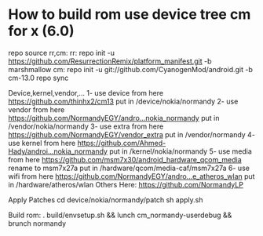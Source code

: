# How to build rom use device tree cm for x (6.0)
repo source rr,cm:
rr: repo init -u https://github.com/ResurrectionRemix/platform_manifest.git -b marshmallow
cm: repo init -u git://github.com/CyanogenMod/android.git -b cm-13.0
repo sync

Device,kernel,vendor,...
1- use device from here https://github.com/thinhx2/cm13 put in /device/nokia/normandy
2- use vendor from here https://github.com/NormandyEGY/andro...nokia_normandy put in /vendor/nokia/normandy
3- use extra from here https://github.com/NormandyEGY/vendor_extra put in /vendor/normandy
4- use kernel from here https://github.com/Ahmed-Hady/androi...nokia_normandy put in /kernel/nokia/normandy
5- use media from here https://github.com/msm7x30/android_hardware_qcom_media rename to msm7x27a put in /hardware/qcom/media-caf/msm7x27a
6- use wifi from here https://github.com/NormandyEGY/andro...e_atheros_wlan put in /hardware/atheros/wlan
Others Here:
https://github.com/NormandyLP

Apply Patches
cd device/nokia/normandy/patch
sh apply.sh

Build rom:
. build/envsetup.sh && lunch cm_normandy-userdebug && brunch normandy
